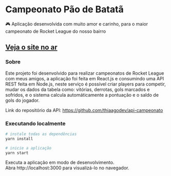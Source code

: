 # Campeonato Pão de Batatã

🎮 Aplicação desenvolvida com muito amor e carinho, para o maior campeonato de Rocket League do nosso bairro

## [Veja o site no ar](https://camp-pao-de-batata.vercel.app/)

### Sobre

Este projeto foi desenvolvido para realizar campeonatos de Rocket League com meus amigos, a aplicação foi feita em React.js e consumindo uma API REST feita em Node.js, neste serviço é possível criar players para competir, mudar os dados da tabela como: vitórias, derrotas, gols marcados e sofridos, e o sistema calcula automáticamente a pontuação e o saldo de gols do jogador.

Link do repositório da API: https://github.com/thiaagodev/api-campeonato

### Executando localmente
```sh
# instale todas as dependências
yarn install

# inicie a aplicação
yarn start
```

Executa a aplicação em modo de desenvolvimento. <br>
Abra http://localhost:3000 para visualizá-lo no navegador.
